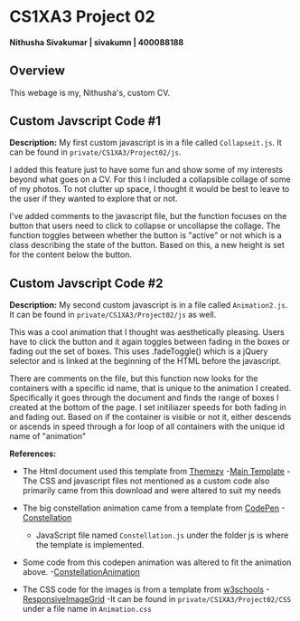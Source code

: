 # CS1XA3 Project 02
#### Nithusha Sivakumar | sivakumn | 400088188

## Overview

This webage is my, Nithusha's, custom CV.

## Custom Javscript Code #1

**Description:**
My first custom javascript is in a file called `Collapseit.js`. It can be found in `private/CS1XA3/Project02/js`.

I added this feature just to have some fun and show some of my interests beyond what goes on a CV. For this I included a collapsible collage of some of my photos. To not clutter up space, I thought it would be best to leave to the user if they wanted to explore that or not. 

I've added comments to the javascript file, but the function focuses on the button that users need to click to collapse or uncollapse the collage. The function toggles between whether the button is "active" or not which is a class describing the state of the button. Based on this, a new height is set for the content below the button.

## Custom Javscript Code #2

**Description:**
My second custom javascript is in a file called `Animation2.js`. It can be found in `private/CS1XA3/Project02/js` as well.

This was a cool animation that I thought was aesthetically pleasing. Users have to click the button 
and it again toggles between fading in the boxes or fading out the set of boxes. This uses .fadeToggle() which is a jQuery selector and is linked at the beginning of the HTML before the javascript.

There are comments on the file, but this function now looks for the containers with a specific id name, that is unique to the animation I created. Specifically it goes through the document and finds the range of boxes I created at the bottom of the page. I set initiliazer speeds for both fading in and fading out. Based on if the container is visible or not it, either descends or ascends in speed through a for loop of all containers with the unique id name of "animation"

**References:** 
- The Html document used this template from [Themezy](https://www.themezy.com/)
    -[Main Template](https://www.themezy.com/free-website-templates/151-ceevee-free-responsive-website-template)
    -The CSS and javascript files not mentioned as a custom code also primarily came from this download and were altered to suit my needs

- The big constellation animation came from a template from [CodePen](https://codepen.io/)
    -[Constellation](https://codepen.io/acauamontiel/pen/mJdnw)
    - JavaScript file named `Constellation.js` under the folder js is where the template is implemented.

- Some code from this codepen animation was altered to fit the animation above. 
    -[ConstellationAnimation](https://codepen.io/andrew_lee87/pen/jAvLav)

- The CSS code for the images is from a template from [w3schools]()
    -[ResponsiveImageGrid](https://www.w3schools.com/howto/tryit.asp?filename=tryhow_css_image_grid_responsive)
    -It can be found in `private/CS1XA3/Project02/CSS`
    under a file name in `Animation.css`
